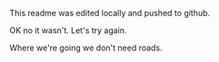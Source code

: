 This readme was edited locally and pushed to github.

OK no it wasn't. Let's try again.

Where we're going we don't need roads.
